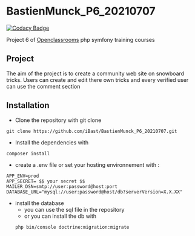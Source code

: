 # BastienMunck_P6_20210707

[![Codacy Badge](https://api.codacy.com/project/badge/Grade/ff6180a9244241b5b5652cd5263baef6)](https://app.codacy.com/gh/iBast/BastienMunck_P6_20210707?utm_source=github.com&utm_medium=referral&utm_content=iBast/BastienMunck_P6_20210707&utm_campaign=Badge_Grade_Settings)

Project 6 of [Openclassrooms](https://openclassrooms.com) php symfony training courses


## Project
The aim of the project is to create a community web site on snowboard tricks. 
Users can create and edit there own tricks and every verified user can use the comment section

## Installation
* Clone the repository with git clone

```console
git clone https://github.com/iBast/BastienMunck_P6_20210707.git
```

* Install the dependencies with
```console
composer install
```

* create a .env file or set your hosting environnement with : 
```
APP_ENV=prod
APP_SECRET= $$ your secret $$
MAILER_DSN=smtp://user:password@host:port
DATABASE_URL="mysql://user:password@host/db?serverVersion=X.X.XX"
```

* install the database
    * you can use the sql file in the repository 
    * or you can install the db with
    ```console
    php bin/console doctrine:migration:migrate
    ```

